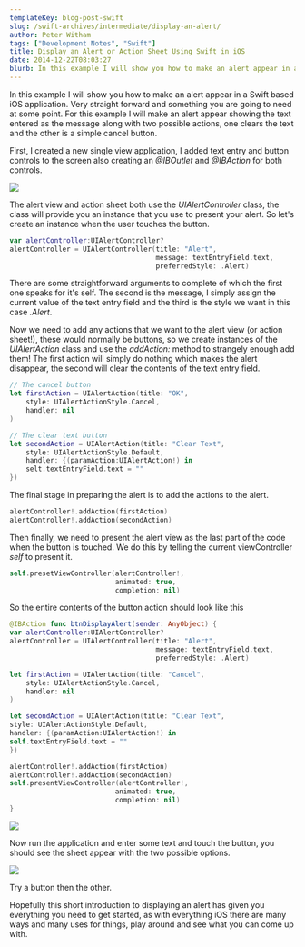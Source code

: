 ```yaml
---
templateKey: blog-post-swift
slug: /swift-archives/intermediate/display-an-alert/
author: Peter Witham
tags: ["Development Notes", "Swift"]
title: Display an Alert or Action Sheet Using Swift in iOS
date: 2014-12-22T08:03:27
blurb: In this example I will show you how to make an alert appear in a Swift based iOS application.
---
```


In this example I will show you how to make an alert appear in a Swift based iOS application. Very straight forward and something you are going to need at some point. For this example I will make an alert appear showing the text entered as the message along with two possible actions, one clears the text and the other is a simple cancel button.

First, I created a new single view application, I added text entry and button controls to the screen also creating an _@IBOutlet_ and _@IBAction_ for both controls.

![](https://peterwitham.com/wp-content/uploads/2014/12/02-Storyboard-with-outlet-and-action..png)

The alert view and action sheet both use the _UIAlertController_ class, the class will provide you an instance that you use to present your alert. So let's create an instance when the user touches the button.

``` swift
var alertController:UIAlertController?
alertController = UIAlertController(title: "Alert",
                                    message: textEntryField.text,
                                    preferredStyle: .Alert)
```

There are some straightforward arguments to complete of which the first one speaks for it's self. The second is the message, I simply assign the current value of the text entry field and the third is the style we want in this case _.Alert_.

Now we need to add any actions that we want to the alert view (or action sheet!), these would normally be buttons, so we create instances of the _UIAlertAction_ class and use the _addAction:_ method to strangely enough add them! The first action will simply do nothing which makes the alert disappear, the second will clear the contents of the text entry field.

``` swift
// The cancel button
let firstAction = UIAlertAction(title: "OK",
    style: UIAlertActionStyle.Cancel,
    handler: nil
)

// The clear text button
let secondAction = UIAlertAction(title: "Clear Text",
    style: UIAlertActionStyle.Default,
    handler: {(paramAction:UIAlertAction!) in
    selt.textEntryField.text = ""
})
```

The final stage in preparing the alert is to add the actions to the alert.

``` swift
alertController!.addAction(firstAction)
alertController!.addAction(secondAction)
```

Then finally, we need to present the alert view as the last part of the code when the button is touched. We do this by telling the current viewController _self_ to present it.

``` swift
self.presetViewController(alertController!,
                          animated: true,
                          completion: nil)
```

So the entire contents of the button action should look like this

``` swift
@IBAction func btnDisplayAlert(sender: AnyObject) {
var alertController:UIAlertController?
alertController = UIAlertController(title: "Alert",
                                    message: textEntryField.text,
                                    preferredStyle: .Alert)

let firstAction = UIAlertAction(title: "Cancel",
    style: UIAlertActionStyle.Cancel,
    handler: nil
)

let secondAction = UIAlertAction(title: "Clear Text",
style: UIAlertActionStyle.Default,
handler: {(paramAction:UIAlertAction!) in
self.textEntryField.text = ""
})

alertController!.addAction(firstAction)
alertController!.addAction(secondAction)
self.presentViewController(alertController!,
                          animated: true,
                          completion: nil)
}
```

![](https://peterwitham.com/wp-content/uploads/2014/12/03-Storyboard-and-complete-code.png)

Now run the application and enter some text and touch the button, you should see the sheet appear with the two possible options.

![](https://peterwitham.com/wp-content/uploads/2014/12/04-iOS-Simulator-iPhone-6-Alert-Sheet.png)

Try a button then the other.

Hopefully this short introduction to displaying an alert has given you everything you need to get started, as with everything iOS there are many ways and many uses for things, play around and see what you can come up with.
